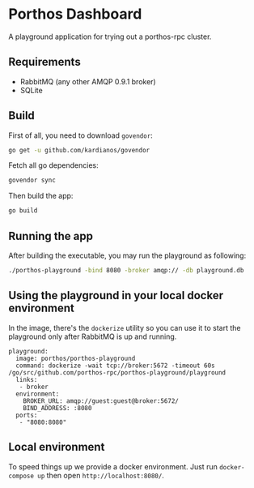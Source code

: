 # Porthos Dashboard

A playground application for trying out a porthos-rpc cluster.

## Requirements

- RabbitMQ (any other AMQP 0.9.1 broker)
- SQLite

## Build

First of all, you need to download `govendor`:

```sh
go get -u github.com/kardianos/govendor
```

Fetch all go dependencies:

```sh
govendor sync
```

Then build the app:

```sh
go build
```

## Running the app

After building the executable, you may run the playground as following:

```sh
./porthos-playground -bind 8080 -broker amqp:// -db playground.db
```

## Using the playground in your local docker environment

In the image, there's the `dockerize` utility so you can use it to start the playground only after RabbitMQ is up and running.

```
playground:
  image: porthos/porthos-playground
  command: dockerize -wait tcp://broker:5672 -timeout 60s /go/src/github.com/porthos-rpc/porthos-playground/playground
  links:
   - broker
  environment:
    BROKER_URL: amqp://guest:guest@broker:5672/
    BIND_ADDRESS: :8080
  ports:
   - "8080:8080"
```

## Local environment

To speed things up we provide a docker environment. Just run `docker-compose up` then open `http://localhost:8080/`.
